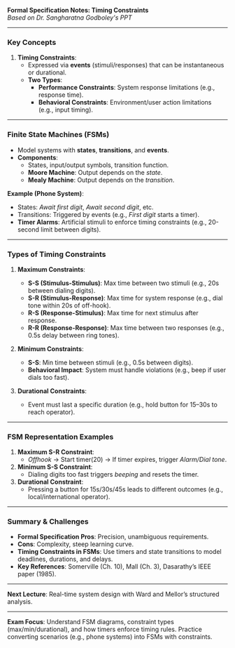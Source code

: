 **Formal Specification Notes: Timing Constraints**  
*Based on Dr. Sangharatna Godboley's PPT*  

---

### **Key Concepts**  
1. **Timing Constraints**:  
   - Expressed via **events** (stimuli/responses) that can be instantaneous or durational.  
   - **Two Types**:  
     - **Performance Constraints**: System response limitations (e.g., response time).  
     - **Behavioral Constraints**: Environment/user action limitations (e.g., input timing).  

---

### **Finite State Machines (FSMs)**  
- Model systems with **states**, **transitions**, and **events**.  
- **Components**:  
  - States, input/output symbols, transition function.  
  - **Moore Machine**: Output depends on the *state*.  
  - **Mealy Machine**: Output depends on the *transition*.  

**Example (Phone System)**:  
- States: *Await first digit*, *Await second digit*, etc.  
- Transitions: Triggered by events (e.g., *First digit* starts a timer).  
- **Timer Alarms**: Artificial stimuli to enforce timing constraints (e.g., 20-second limit between digits).  

---

### **Types of Timing Constraints**  
1. **Maximum Constraints**:  
   - **S-S (Stimulus-Stimulus)**: Max time between two stimuli (e.g., 20s between dialing digits).  
   - **S-R (Stimulus-Response)**: Max time for system response (e.g., dial tone within 20s of off-hook).  
   - **R-S (Response-Stimulus)**: Max time for next stimulus after response.  
   - **R-R (Response-Response)**: Max time between two responses (e.g., 0.5s delay between ring tones).  

2. **Minimum Constraints**:  
   - **S-S**: Min time between stimuli (e.g., 0.5s between digits).  
   - **Behavioral Impact**: System must handle violations (e.g., beep if user dials too fast).  

3. **Durational Constraints**:  
   - Event must last a specific duration (e.g., hold button for 15–30s to reach operator).  

---

### **FSM Representation Examples**  
1. **Maximum S-R Constraint**:  
   - *Offhook* → Start timer(20) → If timer expires, trigger *Alarm/Dial tone*.  
2. **Minimum S-S Constraint**:  
   - Dialing digits too fast triggers *beeping* and resets the timer.  
3. **Durational Constraint**:  
   - Pressing a button for 15s/30s/45s leads to different outcomes (e.g., local/international operator).  

---

### **Summary & Challenges**  
- **Formal Specification Pros**: Precision, unambiguous requirements.  
- **Cons**: Complexity, steep learning curve.  
- **Timing Constraints in FSMs**: Use timers and state transitions to model deadlines, durations, and delays.  
- **Key References**: Somerville (Ch. 10), Mall (Ch. 3), Dasarathy’s IEEE paper (1985).  

---

**Next Lecture**: Real-time system design with Ward and Mellor’s structured analysis.  

---  
**Exam Focus**: Understand FSM diagrams, constraint types (max/min/durational), and how timers enforce timing rules. Practice converting scenarios (e.g., phone systems) into FSMs with constraints.